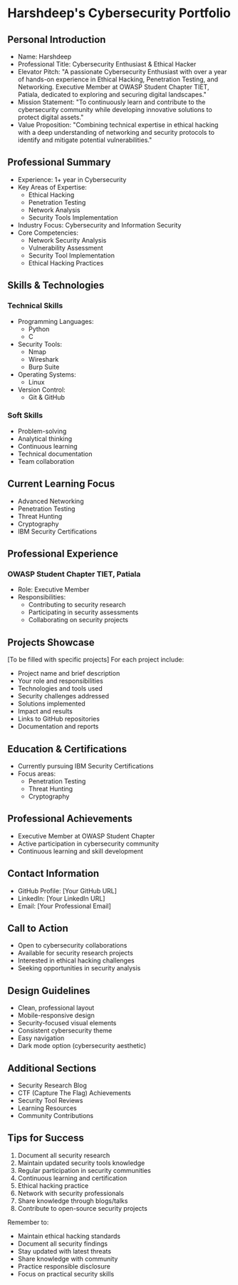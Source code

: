 # Harshdeep's Cybersecurity Portfolio

## Personal Introduction
- Name: Harshdeep
- Professional Title: Cybersecurity Enthusiast & Ethical Hacker
- Elevator Pitch: "A passionate Cybersecurity Enthusiast with over a year of hands-on experience in Ethical Hacking, Penetration Testing, and Networking. Executive Member at OWASP Student Chapter TIET, Patiala, dedicated to exploring and securing digital landscapes."
- Mission Statement: "To continuously learn and contribute to the cybersecurity community while developing innovative solutions to protect digital assets."
- Value Proposition: "Combining technical expertise in ethical hacking with a deep understanding of networking and security protocols to identify and mitigate potential vulnerabilities."

## Professional Summary
- Experience: 1+ year in Cybersecurity
- Key Areas of Expertise:
  - Ethical Hacking
  - Penetration Testing
  - Network Analysis
  - Security Tools Implementation
- Industry Focus: Cybersecurity and Information Security
- Core Competencies:
  - Network Security Analysis
  - Vulnerability Assessment
  - Security Tool Implementation
  - Ethical Hacking Practices

## Skills & Technologies
### Technical Skills
- Programming Languages:
  - Python
  - C
- Security Tools:
  - Nmap
  - Wireshark
  - Burp Suite
- Operating Systems:
  - Linux
- Version Control:
  - Git & GitHub

### Soft Skills
- Problem-solving
- Analytical thinking
- Continuous learning
- Technical documentation
- Team collaboration

## Current Learning Focus
- Advanced Networking
- Penetration Testing
- Threat Hunting
- Cryptography
- IBM Security Certifications

## Professional Experience
### OWASP Student Chapter TIET, Patiala
- Role: Executive Member
- Responsibilities:
  - Contributing to security research
  - Participating in security assessments
  - Collaborating on security projects

## Projects Showcase
[To be filled with specific projects]
For each project include:
- Project name and brief description
- Your role and responsibilities
- Technologies and tools used
- Security challenges addressed
- Solutions implemented
- Impact and results
- Links to GitHub repositories
- Documentation and reports

## Education & Certifications
- Currently pursuing IBM Security Certifications
- Focus areas:
  - Penetration Testing
  - Threat Hunting
  - Cryptography

## Professional Achievements
- Executive Member at OWASP Student Chapter
- Active participation in cybersecurity community
- Continuous learning and skill development

## Contact Information
- GitHub Profile: [Your GitHub URL]
- LinkedIn: [Your LinkedIn URL]
- Email: [Your Professional Email]

## Call to Action
- Open to cybersecurity collaborations
- Available for security research projects
- Interested in ethical hacking challenges
- Seeking opportunities in security analysis

## Design Guidelines
- Clean, professional layout
- Mobile-responsive design
- Security-focused visual elements
- Consistent cybersecurity theme
- Easy navigation
- Dark mode option (cybersecurity aesthetic)

## Additional Sections
- Security Research Blog
- CTF (Capture The Flag) Achievements
- Security Tool Reviews
- Learning Resources
- Community Contributions

## Tips for Success
1. Document all security research
2. Maintain updated security tools knowledge
3. Regular participation in security communities
4. Continuous learning and certification
5. Ethical hacking practice
6. Network with security professionals
7. Share knowledge through blogs/talks
8. Contribute to open-source security projects

Remember to:
- Maintain ethical hacking standards
- Document all security findings
- Stay updated with latest threats
- Share knowledge with community
- Practice responsible disclosure
- Focus on practical security skills 